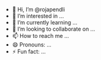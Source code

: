 - 👋 Hi, I’m @rojapendli
- 👀 I’m interested in ...
- 🌱 I’m currently learning ...
- 💞️ I’m looking to collaborate on ...
- 📫 How to reach me ...
- 😄 Pronouns: ...
- ⚡ Fun fact: ...

<!---
rojapendli/rojapendli is a ✨ special ✨ repository because its `README.md` (this file) appears on your GitHub profile.
You can click the Preview link to take a look at your changes.
--->
